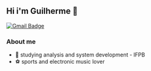 ## Hi i'm Guilherme  🐉
[![Gmail Badge](https://img.shields.io/badge/-Gmail-c14438?style=flat-square&logo=Gmail&logoColor=white&link=mailto:seu_email)](mailto:ngc.guillherme@gmail.com)

### About me
*   :bust_in_silhouette: studying analysis and system development - IFPB
*   :soccer: sports and electronic music lover


     

